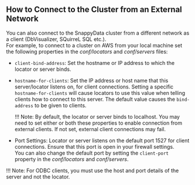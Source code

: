 <a id="howto-external-client"></a>
## How to Connect to the Cluster from an External Network

You can also connect to the SnappyData cluster from a different network as a client (DbVisualizer, SQuirreL SQL etc.). </br>For example, to connect to a cluster on AWS from your local machine set the following properties in the *conf/locators* and *conf/servers* files:

* `client-bind-address`: Set the hostname or IP address to which the locator or server binds. 

* `hostname-for-clients`: Set the IP address or host name that this server/locator listens on, for client connections. Setting a specific `hostname-for-clients` will cause locators to use this value when telling clients how to connect to this server. The default value causes the `bind-address` to be given to clients.

	!!! Note: 
    	By default, the locator or server binds to localhost. You may need to set either or both these properties to enable connection from external clients. If not set, external client connections may fail.

* Port Settings: Locator or server listens on the default port 1527 for client connections. Ensure that this port is open in your firewall settings. <br> You can also change the default port by setting the `client-port` property in the *conf/locators* and *conf/servers*.

!!! Note: 
	For ODBC clients, you must use the host and port details of the server and not the locator.
